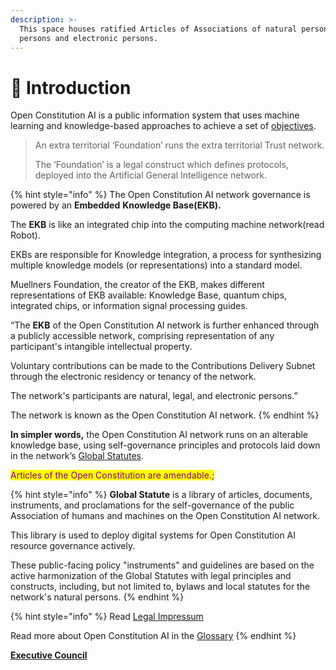 ```yaml
---
description: >-
  This space houses ratified Articles of Associations of natural persons, legal
  persons and electronic persons.
---
```


# 🎵 Introduction

Open Constitution AI is a public information system that uses machine learning and knowledge-based approaches to achieve a set of [objectives](articles/objectives.md).

> An extra territorial ‘Foundation’ runs the extra territorial Trust network.&#x20;
>
> The ‘Foundation’ is a legal construct which defines protocols, deployed into the Artificial General Intelligence network.

{% hint style="info" %}
The Open Constitution AI network governance is powered by an **Embedded** **Knowledge Base(EKB).**

The **EKB** is like an integrated chip into the computing machine network(read Robot).&#x20;

EKBs are responsible for Knowledge integration, a process for synthesizing multiple knowledge models (or representations) into a standard model.

Muellners Foundation, the creator of the EKB, makes different representations of EKB available: Knowledge Base, quantum chips, integrated chips, or information signal processing guides.&#x20;

“The **EKB** of the Open Constitution AI network is further enhanced through a publicly accessible network, comprising representation of any participant's intangible intellectual property.

Voluntary contributions can be made to the Contributions Delivery Subnet through the electronic residency or tenancy of the network.&#x20;

The network's participants are natural, legal, and electronic persons.”

The network is known as the Open Constitution AI network.
{% endhint %}

**In simpler words,** the Open Constitution AI network runs on an alterable knowledge base, using self-governance principles and protocols laid down in the network’s [Global Statutes](articles/statutes-muellners-foundation/).&#x20;

<mark style="color:purple;">Articles of the Open Constitution are amendable.;</mark>

{% hint style="info" %}
**Global Statute** is a library of articles, documents, instruments, and proclamations for the self-governance of the public Association of humans and machines on the Open Constitution AI network.&#x20;

This library is used to deploy digital systems for Open Constitution AI resource governance actively.&#x20;

These public-facing policy "instruments" and guidelines are based on the active harmonization of the Global Statutes with legal principles and constructs, including, but not limited to, bylaws and local statutes for the network's natural persons.&#x20;
{% endhint %}

{% hint style="info" %}
Read [Legal Impressum](fiscal-hosts/legal-impressum/)

Read more about Open Constitution AI in the [Glossary](glossary.md)
{% endhint %}

[**Executive Council**](foundation/executive-council.md)
